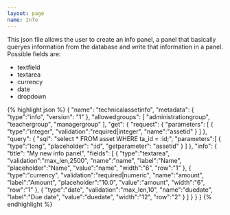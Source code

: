```yaml
---
layout: page
name: Info
---
```


This json file allows the user to create an info panel, a panel that basically queryes information from the database and write that information in a panel.
Possible fields are:

* textfield
* textarea
* currency
* date
* dropdown

{% highlight json %}
{
  "name": "technicalassetinfo",
  "metadata": { "type":"info", "version": "1" },
  "allowedgroups": [ "administrationgroup", "teachergroup", "managergroup" ],
  "get": {
    "request": {
      "parameters": [
        { "type":"integer", "validation":"required|integer", "name":"assetid" }
      ]
    },
    "query": {
      "sql": "select * FROM asset WHERE ta_id = :id;",
      "parameters":[
        { "type":"long", "placeholder": ":id", "getparameter": "assetid" }
      ]
    },
    "info": {
      "title": "My new info panel",
      "fields": [
        { "type":"textarea", "validation":"max_len,2500", "name":"name", "label":"Name", "placeholder":"Name", "value":"name", "width":"6", "row":"1" },
        { "type":"currency", "validation":"required|numeric", "name":"amount", "label":"Amount", "placeholder":"10.0", "value":"amount", "width":"6", "row":"1" },
        { "type":"date", "validation":"max_len,10", "name":"duedate", "label":"Due date", "value":"duedate", "width":"12", "row":"2" }
      ]
    }
  }
}
{% endhighlight %}
